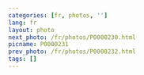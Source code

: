 ```yaml
---
categories: [fr, photos, '']
lang: fr
layout: photo
next_photo: /fr/photos/P0000230.html
picname: P0000231
prev_photo: /fr/photos/P0000232.html
tags: []
---
```

